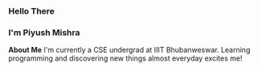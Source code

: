 ### Hello There
### I'm Piyush Mishra

**About Me**
  I'm currently a CSE undergrad at IIIT Bhubanweswar. Learning programming and discovering new things almost everyday excites me!

